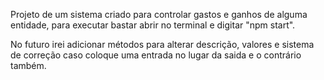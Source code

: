 Projeto de um sistema criado para controlar gastos e ganhos de alguma entidade, para executar bastar abrir no terminal e digitar "npm start".

No futuro irei adicionar métodos para alterar descrição, valores e sistema de correção caso coloque uma entrada no lugar da saida e o contrário também.
